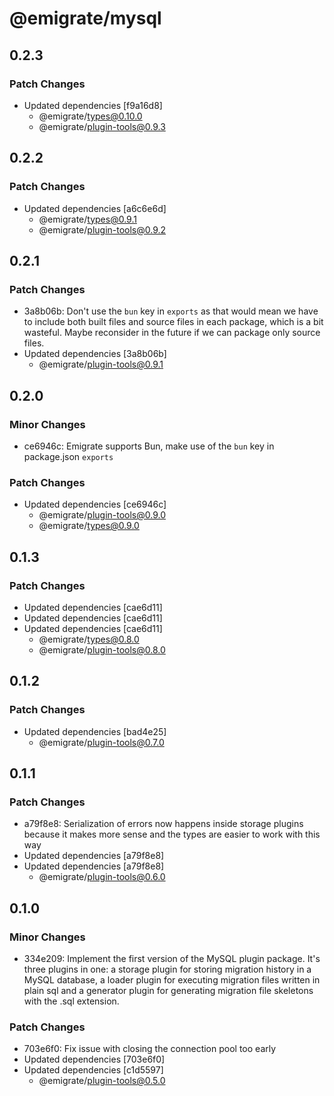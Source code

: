 # @emigrate/mysql

## 0.2.3

### Patch Changes

- Updated dependencies [f9a16d8]
  - @emigrate/types@0.10.0
  - @emigrate/plugin-tools@0.9.3

## 0.2.2

### Patch Changes

- Updated dependencies [a6c6e6d]
  - @emigrate/types@0.9.1
  - @emigrate/plugin-tools@0.9.2

## 0.2.1

### Patch Changes

- 3a8b06b: Don't use the `bun` key in `exports` as that would mean we have to include both built files and source files in each package, which is a bit wasteful. Maybe reconsider in the future if we can package only source files.
- Updated dependencies [3a8b06b]
  - @emigrate/plugin-tools@0.9.1

## 0.2.0

### Minor Changes

- ce6946c: Emigrate supports Bun, make use of the `bun` key in package.json `exports`

### Patch Changes

- Updated dependencies [ce6946c]
  - @emigrate/plugin-tools@0.9.0
  - @emigrate/types@0.9.0

## 0.1.3

### Patch Changes

- Updated dependencies [cae6d11]
- Updated dependencies [cae6d11]
- Updated dependencies [cae6d11]
  - @emigrate/types@0.8.0
  - @emigrate/plugin-tools@0.8.0

## 0.1.2

### Patch Changes

- Updated dependencies [bad4e25]
  - @emigrate/plugin-tools@0.7.0

## 0.1.1

### Patch Changes

- a79f8e8: Serialization of errors now happens inside storage plugins because it makes more sense and the types are easier to work with this way
- Updated dependencies [a79f8e8]
- Updated dependencies [a79f8e8]
  - @emigrate/plugin-tools@0.6.0

## 0.1.0

### Minor Changes

- 334e209: Implement the first version of the MySQL plugin package. It's three plugins in one: a storage plugin for storing migration history in a MySQL database, a loader plugin for executing migration files written in plain sql and a generator plugin for generating migration file skeletons with the .sql extension.

### Patch Changes

- 703e6f0: Fix issue with closing the connection pool too early
- Updated dependencies [703e6f0]
- Updated dependencies [c1d5597]
  - @emigrate/plugin-tools@0.5.0
